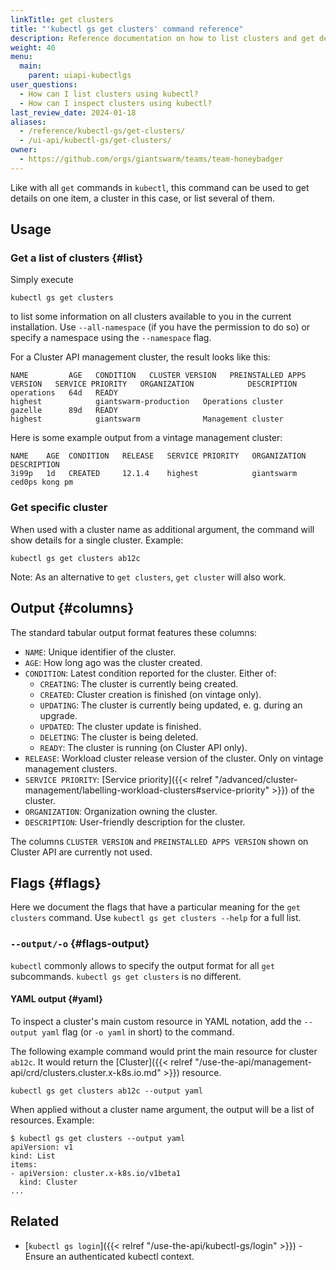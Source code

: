 ```yaml
---
linkTitle: get clusters
title: "'kubectl gs get clusters' command reference"
description: Reference documentation on how to list clusters and get details for a single cluster using 'kubectl gs'.
weight: 40
menu:
  main:
    parent: uiapi-kubectlgs
user_questions:
  - How can I list clusters using kubectl?
  - How can I inspect clusters using kubectl?
last_review_date: 2024-01-18
aliases:
  - /reference/kubectl-gs/get-clusters/
  - /ui-api/kubectl-gs/get-clusters/
owner:
  - https://github.com/orgs/giantswarm/teams/team-honeybadger
---
```


Like with all `get` commands in `kubectl`, this command can be used to get details on one item, a cluster in this case, or list several of them.

## Usage

### Get a list of clusters {#list}

Simply execute

```nohighlight
kubectl gs get clusters
```

to list some information on all clusters available to you in the current installation. Use `--all-namespace` (if you have the permission to do so) or specify a namespace using the `--namespace` flag.

For a Cluster API management cluster, the result looks like this:

```nohighlight
NAME         AGE   CONDITION   CLUSTER VERSION   PREINSTALLED APPS VERSION   SERVICE PRIORITY   ORGANIZATION            DESCRIPTION
operations   64d   READY                                                     highest            giantswarm-production   Operations cluster
gazelle      89d   READY                                                     highest            giantswarm              Management cluster
```

Here is some example output from a vintage management cluster:

```nohighlight
NAME    AGE  CONDITION   RELEASE   SERVICE PRIORITY   ORGANIZATION   DESCRIPTION
3i99p   1d   CREATED     12.1.4    highest            giantswarm     ced0ps kong pm
```

### Get specific cluster

When used with a cluster name as additional argument, the command will show details for a single cluster. Example:

```nohighlight
kubectl gs get clusters ab12c
```

Note: As an alternative to `get clusters`, `get cluster` will also work.

## Output {#columns}

The standard tabular output format features these columns:

- `NAME`: Unique identifier of the cluster.
- `AGE`: How long ago was the cluster created.
- `CONDITION`: Latest condition reported for the cluster. Either of:
    - `CREATING`: The cluster is currently being created.
    - `CREATED`: Cluster creation is finished (on vintage only).
    - `UPDATING`: The cluster is currently being updated, e. g. during an upgrade.
    - `UPDATED`: The cluster update is finished.
    - `DELETING`: The cluster is being deleted.
    - `READY`: The cluster is running (on Cluster API only).
- `RELEASE`: Workload cluster release version of the cluster. Only on vintage management clusters.
- `SERVICE PRIORITY`: [Service priority]({{< relref "/advanced/cluster-management/labelling-workload-clusters#service-priority" >}}) of the cluster.
- `ORGANIZATION`: Organization owning the cluster.
- `DESCRIPTION`: User-friendly description for the cluster.

The columns `CLUSTER VERSION` and `PREINSTALLED APPS VERSION` shown on Cluster API are currently not used.

## Flags {#flags}

Here we document the flags that have a particular meaning for the `get clusters` command. Use `kubectl gs get clusters --help` for a full list.

### `--output/-o` {#flags-output}

`kubectl` commonly allows to specify the output format for all `get` subcommands. `kubectl gs get clusters` is no different.

#### YAML output {#yaml}

To inspect a cluster's main custom resource in YAML notation, add the `--output yaml` flag (or `-o yaml` in short) to the command.

The following example command would print the main resource for cluster `ab12c`. It would return the [Cluster]({{< relref "/use-the-api/management-api/crd/clusters.cluster.x-k8s.io.md" >}}) resource.

```nohighlight
kubectl gs get clusters ab12c --output yaml
```

When applied without a cluster name argument, the output will be a list of resources. Example:

```nohighlight
$ kubectl gs get clusters --output yaml
apiVersion: v1
kind: List
items:
- apiVersion: cluster.x-k8s.io/v1beta1
  kind: Cluster
...
```

## Related

- [`kubectl gs login`]({{< relref "/use-the-api/kubectl-gs/login" >}}) - Ensure an authenticated kubectl context.
